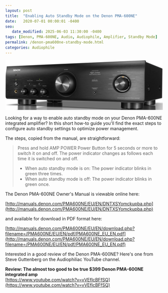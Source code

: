 ```yaml
---
layout: post
title:  "Enabling Auto Standby Mode on the Denon PMA-600NE"
date:   2020-07-01 00:00:01 -0400
seo:
   date_modified: 2025-06-03 11:30:00 -0400
tags: [Denon, PMA-600NE, Audio, Audiophile, Amplifier, Standby Mode]
permalink: /denon-pma600ne-standby-mode.html
categories: Audiophile
---
```

![Denon PMA-600NE](/images/DenonPMA-600NE-frontview.png "Denon PMA-600NE")

Looking for a way to enable auto standby mode on your Denon PMA-600NE integrated amplifier?
In this short how-to guide you'll find the exact steps to configure auto standby settings to
optimize power management.

The steps, copied from the manual, are straightforward:

> Press and hold AMP POWER Power Button for 5 seconds or more to switch it on and off.
> The power indicator changes as follows each time it is switched on and off.
> 
> - When auto standby mode is on: The power indicator blinks in green three times.
> - When auto standby mode is off: The power indicator blinks in green once.

The Denon PMA-600NE Owner's Manual is viewable online here:

[http://manuals.denon.com/PMA600NE/EU/EN/DNTXSYomckupba.php](http://manuals.denon.com/PMA600NE/EU/EN/DNTXSYomckupba.php)

and available for download in PDF format here:

[http://manuals.denon.com/PMA600NE/EU/EN/download.php?filename=/PMA600NE/EU/EN/pdf/PMA600NE_EU_EN.pdf](http://manuals.denon.com/PMA600NE/EU/EN/download.php?filename=/PMA600NE/EU/EN/pdf/PMA600NE_EU_EN.pdf)

Interested in a good review of the Denon PMA-600NE? Here's one from Steve Guttenberg
on the Audiophiliac YouTube channel.

**Review: The almost too good to be true $399 Denon PMA-600NE integrated amp**\
[https://www.youtube.com/watch?v=vVEfIcBFfSQ](https://www.youtube.com/watch?v=vVEfIcBFfSQ)
